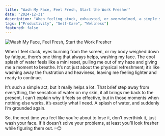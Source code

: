 ```yaml
---
title: "Wash My Face, Feel Fresh, Start the Work Fresher"
date: "2024-12-31"
description: "When feeling stuck, exhausted, or overwhelmed, a simple splash of water can make all the difference. Washing my face helps me reset, refresh, and push through, even on the toughest days."
tags: ["Productivity", "Self-Care", "Wellness"]
featured: false
---
```


<img src="/images/blog/wash-my-face-feel-fresh-start-the-work-fresher.jpg" alt="Wash My Face, Feel Fresh, Start the Work Fresher" />

When I feel stuck, eyes burning from the screen, or my body weighed down by fatigue, there’s one thing that always helps, washing my face. The cool splash of water feels like a mini reset, pulling me out of my haze and giving me a moment to breathe. It’s not just about the physical refreshment; it’s like washing away the frustration and heaviness, leaving me feeling lighter and ready to continue.

It’s such a simple act, but it really helps a lot. That brief step away from everything, the sensation of water on my skin, it all brings me back to the present. I can’t explain why it feels so effective, but in those moments when nothing else works, it’s exactly what I need. A splash of water, and suddenly I’m grounded again.

So, the next time you feel like you’re about to lose it, don’t overthink it, just wash your face. If it doesn’t solve your problems, at least you’ll look fresher while figuring them out. 💦😌
